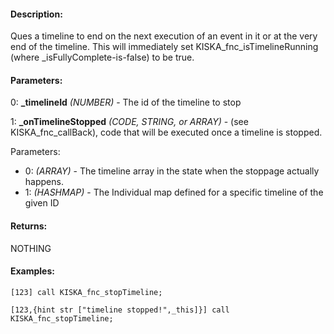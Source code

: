 #### Description:
Ques a timeline to end on the next execution of an event in it or at the very end of the timeline. This will immediately set KISKA_fnc_isTimelineRunning (where _isFullyComplete-is-false) to be true.

#### Parameters:
0: **_timelineId** *(NUMBER)* - The id of the timeline to stop

1: **_onTimelineStopped** *(CODE, STRING, or ARRAY)* - (see KISKA_fnc_callBack),code that will be executed once a timeline is stopped. Parameters:- 0: *(ARRAY)* - The timeline array in the state when the stoppage actually happens.- 1: *(HASHMAP)* - The Individual map defined for a specific timeline of the given ID

#### Returns:
NOTHING

#### Examples:
```sqf
[123] call KISKA_fnc_stopTimeline;
```
```sqf
[123,{hint str ["timeline stopped!",_this]}] call KISKA_fnc_stopTimeline;
```

